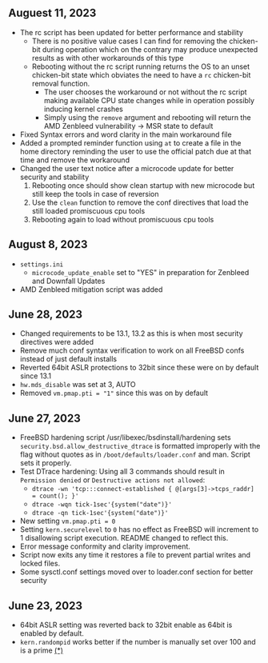 ## Auguest 11, 2023
* The rc script has been updated for better performance and stability 
    * There is no positive value cases I can find for removing the chicken-bit during operation which on the contrary may produce unexpected results as with other workarounds of this type
    * Rebooting without the rc script running returns the OS to an unset chicken-bit state which obviates the need to have a `rc` chicken-bit removal function. 
        * The user chooses the workaround or not without the rc script making available CPU state changes while in operation possibly inducing kernel crashes
        * Simply using the `remove` argument and rebooting will return the AMD Zenbleed vulnerability -> MSR state to default
* Fixed Syntax errors and word clarity in the main workaround file
* Added a prompted reminder function using `at` to create a file in the home directory reminding the user to use the official patch due at that time and remove the workaround
* Changed the user text notice after a microcode update for better security and stability
    1. Rebooting once should show clean startup with new microcode but still keep the tools in case of reversion
    2. Use the `clean` function to remove the conf directives that load the still loaded promiscuous cpu tools
    3. Rebooting again to load without promiscuous cpu tools

## August 8, 2023
* `settings.ini`
    * `microcode_update_enable` set to "YES" in preparation for Zenbleed and Downfall Updates
* AMD Zenbleed mitigation script was added


## June 28, 2023
* Changed requirements to be 13.1, 13.2 as this is when most security directives were added
* Remove much conf syntax verification to work on all FreeBSD confs instead of just default installs
* Reverted 64bit ASLR protections to 32bit since these were on by default since 13.1
* `hw.mds_disable` was set at 3, AUTO
* Removed `vm.pmap.pti = "1"` since this was on by default


## June 27, 2023
* FreeBSD hardening script /usr/libexec/bsdinstall/hardening sets `security.bsd.allow_destructive_dtrace` is formatted improperly with the flag without quotes as in `/boot/defaults/loader.conf` and man. Script sets it properly.
* Test DTrace hardening: Using all 3 commands should result in `Permission denied` or `Destructive actions not allowed`:
    * `dtrace -wn 'tcp:::connect-established { @[args[3]->tcps_raddr] = count(); }'`
    * `dtrace -wqn tick-1sec'{system("date")}'`
    * `dtrace -qn tick-1sec'{system("date")}'`
* New setting `vm.pmap.pti = 0`
* Setting `kern.securelevel` to `0` has no effect as FreeBSD will increment to 1 disallowing script execution. README changed to reflect this.
* Error message conformity and clarity improvement.
* Script now exits any time it restores a file to prevent partial writes and locked files.
* Some sysctl.conf settings moved over to loader.conf section for better security


## June 23, 2023
* 64bit ASLR setting was reverted back to 32bit enable as 64bit is enabled by default.
* `kern.randompid` works better if the number is manually set over 100 and is a prime [(*)](https://reviews.freebsd.org/transactions/detail/PHID-XACT-DREV-76pds6dxlcy5er6/)
